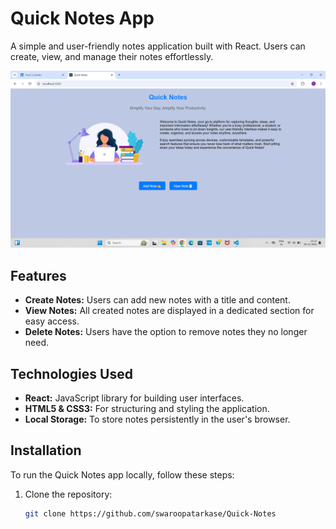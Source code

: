 # Quick Notes App

A simple and user-friendly notes application built with React. Users can create, view, and manage their notes effortlessly.

![Quick Notes App Screenshot](./src/views/Home/Screenshot%20(159).png)  

## Features

- **Create Notes:** Users can add new notes with a title and content.
- **View Notes:** All created notes are displayed in a dedicated section for easy access.
- **Delete Notes:** Users have the option to remove notes they no longer need.

## Technologies Used

- **React:** JavaScript library for building user interfaces.
- **HTML5 & CSS3:** For structuring and styling the application.
- **Local Storage:** To store notes persistently in the user's browser.

## Installation

To run the Quick Notes app locally, follow these steps:

1. Clone the repository:
   ```bash
   git clone https://github.com/swaroopatarkase/Quick-Notes
